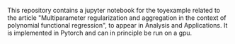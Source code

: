 This repository contains a jupyter notebook for the toyexample related to the article "Multiparameter regularization and aggregation in the context of polynomial functional regression", to appear in Analysis and Applications.
It is implemented in Pytorch and can in principle be run on a gpu.
